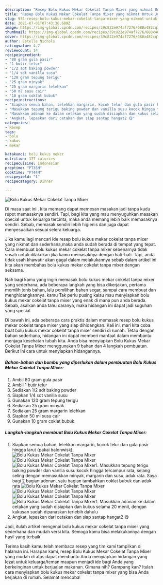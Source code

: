 ```yaml
---
description: "Resep Bolu Kukus Mekar Cokelat Tanpa Mixer yang nikmat Untuk Jualan"
title: "Resep Bolu Kukus Mekar Cokelat Tanpa Mixer yang nikmat Untuk Jualan"
slug: 974-resep-bolu-kukus-mekar-cokelat-tanpa-mixer-yang-nikmat-untuk-jualan
date: 2021-07-01T07:43:36.680Z
image: https://img-global.cpcdn.com/recipes/39c822e974af7276/680x482cq70/bolu-kukus-mekar-cokelat-tanpa-mixer-foto-resep-utama.jpg
thumbnail: https://img-global.cpcdn.com/recipes/39c822e974af7276/680x482cq70/bolu-kukus-mekar-cokelat-tanpa-mixer-foto-resep-utama.jpg
cover: https://img-global.cpcdn.com/recipes/39c822e974af7276/680x482cq70/bolu-kukus-mekar-cokelat-tanpa-mixer-foto-resep-utama.jpg
author: Estelle Nichols
ratingvalue: 4.7
reviewcount: 14
recipeingredient:
- "80 gram gula pasir"
- "1 butir telur"
- "1/2 sdt baking powder"
- "1/4 sdt vanilla susu"
- "120 gram tepung terigu"
- "25 gram minyak"
- "25 gram margarin lelehkan"
- "50 ml susu cair"
- "10 gram coklat bubuk"
recipeinstructions:
- "Siapkan semua bahan, lelehkan margarin, kocok telur dan gula pasir hingga larut (pakai balonwisk),"
- "Masukkan tepung terigu baking powder dan vanilla susu kocok hingga tercampur rata, selang seling dengan memasukkan minyak, margarin dan susu, aduk rata. Saya bagi 2 bagian adonan, satu bagian tambahkan coklat bubuk dan aduk rata"
- "Masukkan adonan ke dalam cetakan yang sudah disiapkan dan kukus selama 20 menit, dengan kukusan sudah dipanaskan terlebih dahulu"
- "Angkat, lepaskan dari cetakan dan siap santap hangat2 😋"
categories:
- Resep
tags:
- bolu
- kukus
- mekar

katakunci: bolu kukus mekar 
nutrition: 177 calories
recipecuisine: Indonesian
preptime: "PT35M"
cooktime: "PT44M"
recipeyield: "1"
recipecategory: Dinner

---
```



![Bolu Kukus Mekar Cokelat Tanpa Mixer](https://img-global.cpcdn.com/recipes/39c822e974af7276/680x482cq70/bolu-kukus-mekar-cokelat-tanpa-mixer-foto-resep-utama.jpg)

Di masa  saat ini , kita memang dapat memesan masakan jadi tanpa kudu repot memasaknya sendiri. Tapi, bagi kita yang mau menyuguhkan masakan special untuk keluarga tercinta, maka anda memang lebih baik memasaknya sendiri. Sebab, memasak sendiri lebih higienis dan juga dapat menyesuaikan sesuai selera keluarga.

Jika kamu lagi mencari ide resep bolu kukus mekar cokelat tanpa mixer yang nikmat dan sederhana,maka anda sudah berada di tempat yang tepat. Cara membuat bolu kukus mekar cokelat tanpa mixer  sebenarnya tidak susah untuk dilakukan jika kamu memasaknya dengan hati-hati. Tapi, anda tidak usah khawatir akan gagal dalam melakukannya 
sebab dalam artikel ini kita akan membahas bolu kukus mekar cokelat tanpa mixer dengan seksama.  



Nah bagi kamu yang ingin memasak bolu kukus mekar cokelat tanpa mixer yang sederhana, ada beberapa langkah yang bisa dikerjakan, pertama memilih jenis bahan, lalu pemilihan bahan segar, sampai cara membuat dan menghidangkannya. kamu Tak perlu pusing kalau mau menyiapkan bolu kukus mekar cokelat tanpa mixer yang enak di mana pun anda berada. Sebab, asalkan anda  tahu caranya, maka hidangan ini dapat jadi suguhan yang spesial.

Di bawah ini, ada beberapa cara praktis  dalam memasak resep bolu kukus mekar cokelat tanpa mixer yang siap dihidangkan. Kali ini, mari kita coba buat bolu kukus mekar cokelat tanpa mixer sendiri di rumah. Tetap dengan bahan sederhana, hidangan ini dapat memberi manfaat dalam membantu menjaga kesehatan tubuh kita. Anda bisa menyiapkan Bolu Kukus Mekar Cokelat Tanpa Mixer menggunakan 9 bahan dan 4 langkah pembuatan. Berikut ini cara untuk menyiapkan hidangannya.

<!--inarticleads1-->

##### Bahan-bahan dan bumbu yang diperlukan dalam pembuatan Bolu Kukus Mekar Cokelat Tanpa Mixer:

1. Ambil 80 gram gula pasir
1. Ambil 1 butir telur
1. Sediakan 1/2 sdt baking powder
1. Siapkan 1/4 sdt vanilla susu
1. Gunakan 120 gram tepung terigu
1. Sediakan 25 gram minyak
1. Sediakan 25 gram margarin lelehkan
1. Siapkan 50 ml susu cair
1. Gunakan 10 gram coklat bubuk




<!--inarticleads2-->

##### Langkah-langkah membuat Bolu Kukus Mekar Cokelat Tanpa Mixer:

1. Siapkan semua bahan, lelehkan margarin, kocok telur dan gula pasir hingga larut (pakai balonwisk),
<img src="https://img-global.cpcdn.com/steps/b4f193a85dee1882/160x128cq70/bolu-kukus-mekar-cokelat-tanpa-mixer-langkah-memasak-1-foto.jpg" alt="Bolu Kukus Mekar Cokelat Tanpa Mixer"><img src="https://img-global.cpcdn.com/steps/ac46a53ea3daccab/160x128cq70/bolu-kukus-mekar-cokelat-tanpa-mixer-langkah-memasak-1-foto.jpg" alt="Bolu Kukus Mekar Cokelat Tanpa Mixer"><img src="https://img-global.cpcdn.com/steps/ec25e3daa39d22a9/160x128cq70/bolu-kukus-mekar-cokelat-tanpa-mixer-langkah-memasak-1-foto.jpg" alt="Bolu Kukus Mekar Cokelat Tanpa Mixer">1. Masukkan tepung terigu baking powder dan vanilla susu kocok hingga tercampur rata, selang seling dengan memasukkan minyak, margarin dan susu, aduk rata. Saya bagi 2 bagian adonan, satu bagian tambahkan coklat bubuk dan aduk rata
<img src="https://img-global.cpcdn.com/steps/d67f09c27ebc008a/160x128cq70/bolu-kukus-mekar-cokelat-tanpa-mixer-langkah-memasak-2-foto.jpg" alt="Bolu Kukus Mekar Cokelat Tanpa Mixer"><img src="//assets-global.cpcdn.com/assets/icons/button_play-2c75c40dde080a61004c1f40b05d8f140eaff45d7e9e6481dc71c63d2e7c4909.png" alt="Bolu Kukus Mekar Cokelat Tanpa Mixer"><img src="https://img-global.cpcdn.com/steps/b8d8ddf90d19abdb/160x128cq70/bolu-kukus-mekar-cokelat-tanpa-mixer-langkah-memasak-2-foto.jpg" alt="Bolu Kukus Mekar Cokelat Tanpa Mixer"><img src="https://img-global.cpcdn.com/steps/2104a1b881dcd0aa/160x128cq70/bolu-kukus-mekar-cokelat-tanpa-mixer-langkah-memasak-2-foto.jpg" alt="Bolu Kukus Mekar Cokelat Tanpa Mixer">1. Masukkan adonan ke dalam cetakan yang sudah disiapkan dan kukus selama 20 menit, dengan kukusan sudah dipanaskan terlebih dahulu
1. Angkat, lepaskan dari cetakan dan siap santap hangat2 😋




Jadi, itulah artikel mengenai  bolu kukus mekar cokelat tanpa mixer  yang sederhana dan mudah versi kita. Semoga kamu bisa melakukannya dengan hasil yang terbaik. 

Terima kasih kamu telah membaca resep yang tim kami tampilkan di halaman ini. Harapan kami, resep  Bolu Kukus Mekar Cokelat Tanpa Mixer yang mudah di atas dapat membantu Anda menyiapkan hidangan yang lezat untuk keluarga/teman maupun menjadi ide bagi Anda yang berkeinginan untuk berjualan makanan. Gimana nih? Gampang kan? Itulah cara menyiapkan bolu kukus mekar cokelat tanpa mixer yang bisa Anda kerjakan di rumah. Selamat mencoba!

